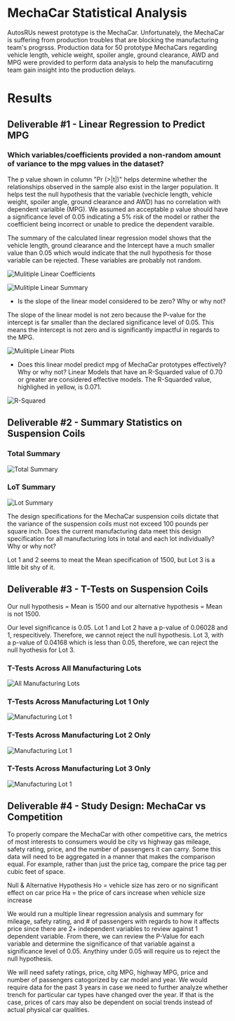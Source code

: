# MechaCar Statistical Analysis
AutosRUs newest prototype is the MechaCar. Unfortunately, the MechaCar is suffering from production troubles that are blocking the manufacturing team's progrsss. Production data for 50 prototype MechaCars regarding vehicle length, vehicle weight, spoiler angle, ground clearance, AWD and MPG were provided to perform data analysis to help the manufacutirng team gain insight into the production delays.

# Results
## Deliverable #1 - Linear Regression to Predict MPG
### Which variables/coefficients provided a non-random amount of variance to the mpg values in the dataset?

The p value shown in column "Pr (>|t|)" helps determine whether the relationships observed in the sample also exist in the larger population. It helps test the null hypothesis that the variable (vechicle length, vehicle weight, spoiler angle, ground clearance and AWD) has no correlation with dependent varialble (MPG). We assumed an acceptable p value should have a significance level of 0.05 indicating a 5% risk of the model or rather the coefficient being incorrect or unable to predice the dependent varaible. 

The summary of the calculated linear regression model shows that the vehicle length, ground clearance and the Intercept have a much smaller value than 0.05 which would indicate that the null hypothesis for those variable can be rejected. These variables are probably not random.

![Mulitiple Linear Coefficients](images/multiple_linear.PNG)

![Mulitiple Linear Summary](images/multiple_linear_summary.PNG)

* Is the slope of the linear model considered to be zero? Why or why not?

The slope of the linear model is not zero because the P-value for the intercept is far smaller than the declared significance level of 0.05. This means the intercept is not zero and is significantly impactful in regards to the MPG.

![Mulitiple Linear Plots](images/multiple_linear_plots.png)


* Does this linear model predict mpg of MechaCar prototypes effectively? Why or why not?
Linear Models that have an R-Squarded value of 0.70 or greater are considered effective models. The R-Squarded value, highlighed in yellow, is 0.071.

![R-Squared](images/R-Squared.PNG)


## Deliverable #2 - Summary Statistics on Suspension Coils
### Total Summary

![Total Summary](images/total_summary.PNG)

### LoT Summary

![Lot Summary](images/lot_summary.PNG)

The design specifications for the MechaCar suspension coils dictate that the variance of the suspension coils must not exceed 100 pounds per square inch. Does the current manufacturing data meet this design specification for all manufacturing lots in total and each lot individually? Why or why not?

Lot 1 and 2 seems to meat the Mean specification of 1500, but Lot 3 is a little bit shy of it.

## Deliverable #3 - T-Tests on Suspension Coils

Our null hypothesis = Mean is 1500 and our alternative hypothesis = Mean is not 1500. 

Our level significance is 0.05. Lot 1 and Lot 2 have a p-value of 0.06028 and 1, respecitively. Therefore, we cannot reject the null hypothesis. Lot 3, with a p-value of 0.04168 which is less than 0.05, therefore, we can reject the null hyothesis for Lot 3.

### T-Tests Across All Manufacturing Lots

![All Manufacturing Lots](images/t_test_All.PNG)

### T-Tests Across Manufacturing Lot 1 Only

![Manufacturing Lot 1](images/t_test_Lot1.PNG)

### T-Tests Across Manufacturing Lot 2 Only

![Manufacturing Lot 1](images/t_test_Lot2.PNG)

### T-Tests Across Manufacturing Lot 3 Only

![Manufacturing Lot 1](images/t_test_Lot3.PNG)


## Deliverable #4 - Study Design: MechaCar vs Competition
To properly compare the MechaCar with other competitive cars, the metrics of most interests to consumers would be city vs highway gas mileage,  safety rating, price, and  the number of passengers it can carry. Some this data will need to be aggregated in a manner that makes the comparison equal. For example, rather than just the price tag, compare the price tag per cubic feet of space.

Null & Alternative Hypothesis
Ho = vehicle size has zero or no significant effect on car price
Ha = the price of cars increase when vehicle size increase

We would run a multiple linear regression analysis and summary for mileage, safety rating, and # of passengers with regards to how it affects price since there are 2+ independent variables to review against 1 dependent variable. From there, we can review the P-Value for each variable and determine the significance of that variable against a significance level of 0.05. Anythiny under 0.05 will require us to reject the null hypothesis.

We will need safety ratings, price, citg MPG, highway MPG, price and number of passengers catogorized by car model and year. We would require data for the past 3 years in case we need to further analyze whether trench for particular car types have changed over the year. If that is the case, prices of cars may also be dependent on social trends instead of actual physical car qualities.


